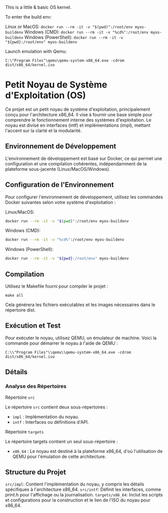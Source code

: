 This is a little & basic OS kernel. 

To enter the build env:

Linux or MacOS: `docker run --rm -it -v "$(pwd)":/root/env myos-buildenv`
Windows (CMD): `docker run --rm -it -v "%cd%":/root/env myos-buildenv`
Windows (PowerShell): `docker run --rm -it -v "${pwd}:/root/env" myos-buildenv`

Launch emulation with Qemu:
```
C:\"Program Files"\qemu\qemu-system-x86_64.exe -cdrom dist/x86_64/kernel.iso
```
# Petit Noyau de Système d'Exploitation (OS)
Ce projet est un petit noyau de système d'exploitation, principalement conçu pour l'architecture x86_64. Il vise à fournir une base simple pour comprendre le fonctionnement interne des systèmes d'exploitation. Le noyau est divisé en interfaces (intf) et implémentations (impl), mettant l'accent sur la clarté et la modularité.

## Environnement de Développement
L'environnement de développement est basé sur Docker, ce qui permet une configuration et une compilation cohérentes, indépendamment de la plateforme sous-jacente (Linux/MacOS/Windows).

## Configuration de l'Environnement
Pour configurer l'environnement de développement, utilisez les commandes Docker suivantes selon votre système d'exploitation :

Linux/MacOS:
```sh
docker run --rm -it -v "$(pwd)":/root/env myos-buildenv
```

Windows (CMD):
```sh
docker run --rm -it -v "%cd%":/root/env myos-buildenv
```

Windows (PowerShell):
```sh
docker run --rm -it -v "${pwd}:/root/env" myos-buildenv
```

## Compilation
Utilisez le Makefile fourni pour compiler le projet :
```
make all
```
Cela générera les fichiers exécutables et les images nécessaires dans le répertoire dist.

## Exécution et Test
Pour exécuter le noyau, utilisez QEMU, un émulateur de machine. Voici la commande pour démarrer le noyau à l'aide de QEMU :
```
C:\\"Program Files"\\qemu\\qemu-system-x86_64.exe -cdrom dist/x86_64/kernel.iso
```

## Détails

### Analyse des Répertoires


Répertoire `src`


Le répertoire `src` contient deux sous-répertoires :

- `impl` : Implémentation du noyau.
- `intf` : Interfaces ou définitions d'API.


Répertoire `targets`


Le répertoire targets contient un seul sous-répertoire :
- `x86_64` : Le noyau est destiné à la plateforme x86_64, d'où l'utilisation de QEMU pour l'émulation de cette architecture.

## Structure du Projet
`src/impl`: Contient l'implémentation du noyau, y compris les détails spécifiques à l'architecture x86_64.
`src/intf`: Définit les interfaces, comme print.h pour l'affichage ou la journalisation.
`targets/x86_64`: Inclut les scripts et configurations pour la construction et le lien de l'ISO du noyau pour x86_64.
